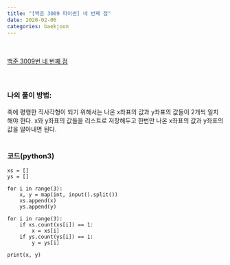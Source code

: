 ```yaml
---
title: "[백준 3009 파이썬] 네 번째 점"
date: 2020-02-06
categories: baekjoon
---
```


<br><br>
[백준 3009번 네 번째 점](https://www.acmicpc.net/problem/3009)
<br><br><br>


### 나의 풀이 방법:<br>
축에 평행한 직사각형이 되기 위해서는 나온 x좌표의 값과 y좌표의 값들이 2개씩 일치해야 한다. 
x와 y좌표의 값들을 리스트로 저장해두고 한번만 나온 x좌표의 값과 y좌표의 값을 알아내면 된다.
<br><br>

### 코드(python3)
```
xs = []
ys = []

for i in range(3):
    x, y = map(int, input().split())
    xs.append(x)
    ys.append(y)

for i in range(3):
    if xs.count(xs[i]) == 1:
        x = xs[i]
    if ys.count(ys[i]) == 1:
        y = ys[i]

print(x, y)
```
